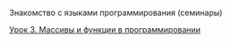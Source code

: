 Знакомство с языками программирования (семинары)

[Урок 3. Массивы и функции в программировании](https://gb.ru/lessons/258532/homework)

